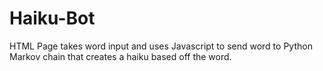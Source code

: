 # Haiku-Bot
HTML Page takes word input and uses Javascript to send word to Python Markov chain that creates a haiku based off the word.
